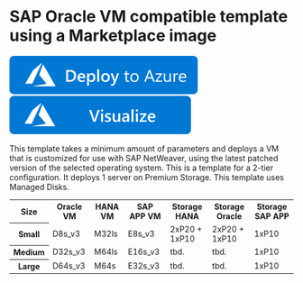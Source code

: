 # SAP Oracle VM compatible template using a Marketplace image

[![Deploy To Azure](https://raw.githubusercontent.com/Azure/azure-quickstart-templates/master/1-CONTRIBUTION-GUIDE/images/deploytoazure.svg?sanitize=true)](https://portal.azure.com/#create/Microsoft.Template/uri/https%3A%2F%2Fraw.githubusercontent.com%2Fmimergel%2Fsap-oracle-vm%2Fmain%2Fazuredeploy.json) [![Visualize](https://raw.githubusercontent.com/Azure/azure-quickstart-templates/master/1-CONTRIBUTION-GUIDE/images/visualizebutton.svg?sanitize=true)](http://armviz.io/#/?load=https://portal.azure.com/#create/Microsoft.Template/uri/https%3A%2F%2Fraw.githubusercontent.com%2Fmimergel%2Fsap-oracle-vm%2Fmain%2Fazuredeploy.json)

This template takes a minimum amount of parameters and deploys a VM that is customized for use with SAP NetWeaver, using the latest patched version of the selected operating system. 
This is a template for a 2-tier configuration. It deploys 1 server on Premium Storage.
This template uses Managed Disks.

<table>
	<tr>
		<th>Size</th>
		<th>Oracle VM</th>
		<th>HANA VM</th>
		<th>SAP APP VM</th>
		<th>Storage HANA</th>
		<th>Storage Oracle</th>
		<th>Storage SAP APP</th>
	</tr>
	<tr>
		<th>Small</th>
		<td>D8s_v3</td>
		<td>M32ls</td>
		<td>E8s_v3</td>
		<td>2xP20 + 1xP10</td>
		<td>2xP20 + 1xP10</td>
		<td>1xP10</td>
	</tr>
	<tr>
		<th>Medium</th>
		<td>D32s_v3</td>
		<td>M64ls</td>
		<td>E16s_v3</td>
		<td> tbd. </td>
		<td> tbd. </td>
		<td>1xP10</td>
	</tr>
	<tr>
		<th>Large</th>
		<td>D64s_v3</td>
		<td>M64s</td>
		<td>E32s_v3</td>
		<td> tbd. </td>
		<td> tbd. </td>
		<td>1xP10</td>
	</tr>
</table>				


